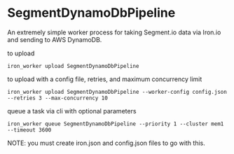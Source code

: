 SegmentDynamoDbPipeline
=======================

An extremely simple worker process for taking Segment.io data via Iron.io and sending to AWS DynamoDB.


to upload

```
iron_worker upload SegmentDynamoDbPipeline
```

to upload with a config file, retries, and maximum concurrency limit
```
iron_worker upload SegmentDynamoDbPipeline --worker-config config.json --retries 3 --max-concurrency 10
```

queue a task via cli with optional parameters
```
iron_worker queue SegmentDynamoDbPipeline --priority 1 --cluster mem1 --timeout 3600
```
NOTE: you must create iron.json and config.json files to go with this.